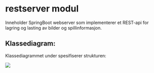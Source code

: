 # restserver modul
Inneholder SpringBoot webserver som implementerer et REST-api for lagring og lasting av bilder og spillinformasjon.



## Klassediagram:
Klassediagrammet under spesifiserer strukturen:

![](https://www.plantuml.com/plantuml/png/jLLDRnCn43splsAFHL1BvGWIQajH5HH4ISWffydkPEl47yOp3bHH-UtOkzbcjn5fwCVDUVQyUM_yuZqb1iz1gomh513bnh83QLXu92RqA_JY4ZGEpDn-ieQzLGfzlivUhUSILNcR_wassrVeIHAZAJ1_loLoMrWCRG7gSlTyPDF8rpRIlIbH8UC85G9XB5ZcHxa33teo6LoSHEO5h404baea97yT8UihGSvBKyqzQFnb_L9SCpinGdBM47usBFccswP2FbDtMYW_UZnF4Zbcu40l8zLPuX7-34ZySlDmWSUmmdOWRPFszyc_hhGzy5zzRxD3yfRCtikQYb3Qeky10_RCNtbfVIIlT-wLOBczw6xD6Bax0qbro_9nvcVMAWJJ9MH_anZROy_66unwCktAolA1YnXegB3_h-y5lzvlkuyvtNlgtQoU4CJzl6yRV7h-BcBJysSCtXSebcHDT3oNLV30qfg-QJjROC5VmJdqpPDHM2tcG8p-jrPYqJ284XXcqfJYMwVWWUx3JRPt0ZynB5KljnV0tOY78CkTXw0hEufquF77NLGQMMcepQeUeZIyjwWLcChs6cZ9zliTnUKuBcM1PyufMUpEEryJHxI8QdGixqVYGz8n7TQk5PXARE1-khFim4_QyV77_83dA79NFI1sE4LJ1gt-0W00)
